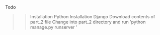 Todo
>>Installation Python
>>Installation Django 
>>Download contents of part_2 file
>>Change into part_2 directory and run 'python manage.py runserver <Portnumber>' 
